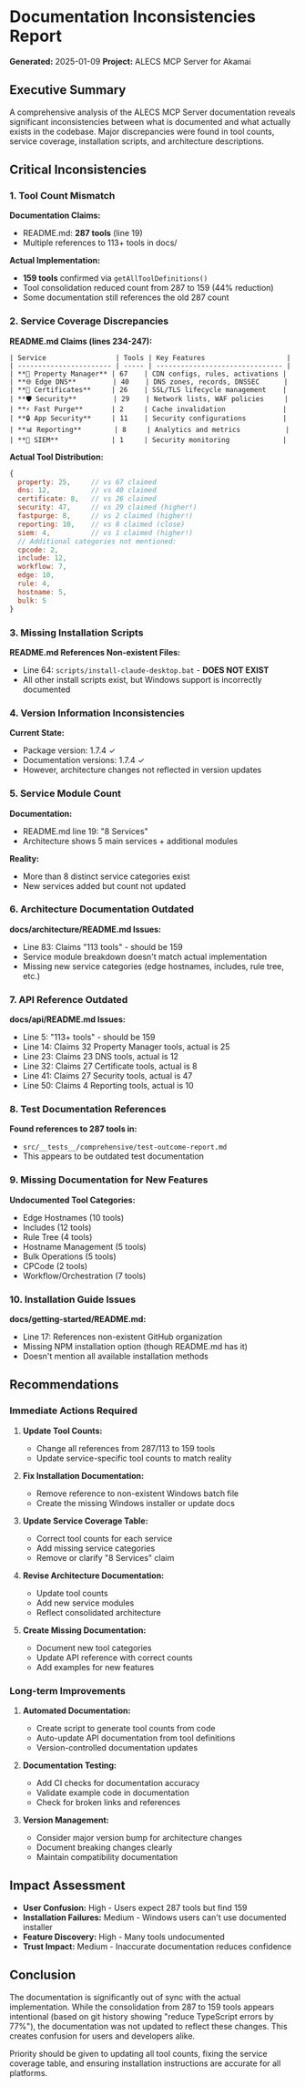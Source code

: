 # Documentation Inconsistencies Report

**Generated:** 2025-01-09
**Project:** ALECS MCP Server for Akamai

## Executive Summary

A comprehensive analysis of the ALECS MCP Server documentation reveals significant inconsistencies between what is documented and what actually exists in the codebase. Major discrepancies were found in tool counts, service coverage, installation scripts, and architecture descriptions.

## Critical Inconsistencies

### 1. Tool Count Mismatch

**Documentation Claims:**
- README.md: **287 tools** (line 19)
- Multiple references to 113+ tools in docs/

**Actual Implementation:**
- **159 tools** confirmed via `getAllToolDefinitions()`
- Tool consolidation reduced count from 287 to 159 (44% reduction)
- Some documentation still references the old 287 count

### 2. Service Coverage Discrepancies

**README.md Claims (lines 234-247):**
```
| Service                 | Tools | Key Features                    |
| ----------------------- | ----- | ------------------------------- |
| **🏢 Property Manager** | 67    | CDN configs, rules, activations |
| **🌐 Edge DNS**         | 40    | DNS zones, records, DNSSEC      |
| **🔐 Certificates**     | 26    | SSL/TLS lifecycle management    |
| **🛡️ Security**         | 29    | Network lists, WAF policies     |
| **⚡ Fast Purge**       | 2     | Cache invalidation              |
| **🔒 App Security**     | 11    | Security configurations         |
| **📊 Reporting**        | 8     | Analytics and metrics           |
| **🚨 SIEM**             | 1     | Security monitoring             |
```

**Actual Tool Distribution:**
```javascript
{
  property: 25,     // vs 67 claimed
  dns: 12,          // vs 40 claimed
  certificate: 8,   // vs 26 claimed
  security: 47,     // vs 29 claimed (higher!)
  fastpurge: 8,     // vs 2 claimed (higher!)
  reporting: 10,    // vs 8 claimed (close)
  siem: 4,          // vs 1 claimed (higher!)
  // Additional categories not mentioned:
  cpcode: 2,
  include: 12,
  workflow: 7,
  edge: 10,
  rule: 4,
  hostname: 5,
  bulk: 5
}
```

### 3. Missing Installation Scripts

**README.md References Non-existent Files:**
- Line 64: `scripts/install-claude-desktop.bat` - **DOES NOT EXIST**
- All other install scripts exist, but Windows support is incorrectly documented

### 4. Version Information Inconsistencies

**Current State:**
- Package version: 1.7.4 ✓
- Documentation versions: 1.7.4 ✓
- However, architecture changes not reflected in version updates

### 5. Service Module Count

**Documentation:**
- README.md line 19: "8 Services"
- Architecture shows 5 main services + additional modules

**Reality:**
- More than 8 distinct service categories exist
- New services added but count not updated

### 6. Architecture Documentation Outdated

**docs/architecture/README.md Issues:**
- Line 83: Claims "113 tools" - should be 159
- Service module breakdown doesn't match actual implementation
- Missing new service categories (edge hostnames, includes, rule tree, etc.)

### 7. API Reference Outdated

**docs/api/README.md Issues:**
- Line 5: "113+ tools" - should be 159
- Line 14: Claims 32 Property Manager tools, actual is 25
- Line 23: Claims 23 DNS tools, actual is 12
- Line 32: Claims 27 Certificate tools, actual is 8
- Line 41: Claims 27 Security tools, actual is 47
- Line 50: Claims 4 Reporting tools, actual is 10

### 8. Test Documentation References

**Found references to 287 tools in:**
- `src/__tests__/comprehensive/test-outcome-report.md`
- This appears to be outdated test documentation

### 9. Missing Documentation for New Features

**Undocumented Tool Categories:**
- Edge Hostnames (10 tools)
- Includes (12 tools)
- Rule Tree (4 tools)
- Hostname Management (5 tools)
- Bulk Operations (5 tools)
- CPCode (2 tools)
- Workflow/Orchestration (7 tools)

### 10. Installation Guide Issues

**docs/getting-started/README.md:**
- Line 17: References non-existent GitHub organization
- Missing NPM installation option (though README.md has it)
- Doesn't mention all available installation methods

## Recommendations

### Immediate Actions Required

1. **Update Tool Counts:**
   - Change all references from 287/113 to 159 tools
   - Update service-specific tool counts to match reality

2. **Fix Installation Documentation:**
   - Remove reference to non-existent Windows batch file
   - Create the missing Windows installer or update docs

3. **Update Service Coverage Table:**
   - Correct tool counts for each service
   - Add missing service categories
   - Remove or clarify "8 Services" claim

4. **Revise Architecture Documentation:**
   - Update tool counts
   - Add new service modules
   - Reflect consolidated architecture

5. **Create Missing Documentation:**
   - Document new tool categories
   - Update API reference with correct counts
   - Add examples for new features

### Long-term Improvements

1. **Automated Documentation:**
   - Create script to generate tool counts from code
   - Auto-update API documentation from tool definitions
   - Version-controlled documentation updates

2. **Documentation Testing:**
   - Add CI checks for documentation accuracy
   - Validate example code in documentation
   - Check for broken links and references

3. **Version Management:**
   - Consider major version bump for architecture changes
   - Document breaking changes clearly
   - Maintain compatibility documentation

## Impact Assessment

- **User Confusion:** High - Users expect 287 tools but find 159
- **Installation Failures:** Medium - Windows users can't use documented installer
- **Feature Discovery:** High - Many tools undocumented
- **Trust Impact:** Medium - Inaccurate documentation reduces confidence

## Conclusion

The documentation is significantly out of sync with the actual implementation. While the consolidation from 287 to 159 tools appears intentional (based on git history showing "reduce TypeScript errors by 77%"), the documentation was not updated to reflect these changes. This creates confusion for users and developers alike.

Priority should be given to updating all tool counts, fixing the service coverage table, and ensuring installation instructions are accurate for all platforms.